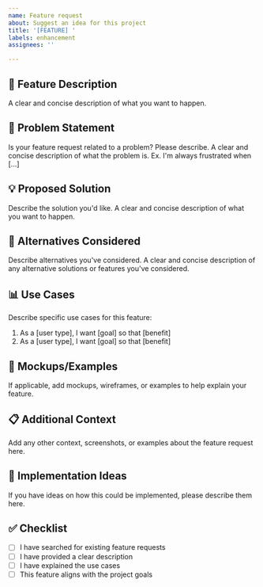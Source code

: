 ```yaml
---
name: Feature request
about: Suggest an idea for this project
title: '[FEATURE] '
labels: enhancement
assignees: ''

---
```


## 🚀 Feature Description
A clear and concise description of what you want to happen.

## 🎯 Problem Statement
Is your feature request related to a problem? Please describe.
A clear and concise description of what the problem is. Ex. I'm always frustrated when [...]

## 💡 Proposed Solution
Describe the solution you'd like. A clear and concise description of what you want to happen.

## 🔄 Alternatives Considered
Describe alternatives you've considered. A clear and concise description of any alternative solutions or features you've considered.

## 📊 Use Cases
Describe specific use cases for this feature:
1. As a [user type], I want [goal] so that [benefit]
2. As a [user type], I want [goal] so that [benefit]

## 🎨 Mockups/Examples
If applicable, add mockups, wireframes, or examples to help explain your feature.

## 📋 Additional Context
Add any other context, screenshots, or examples about the feature request here.

## 🔧 Implementation Ideas
If you have ideas on how this could be implemented, please describe them here.

## ✅ Checklist
- [ ] I have searched for existing feature requests
- [ ] I have provided a clear description
- [ ] I have explained the use cases
- [ ] This feature aligns with the project goals 